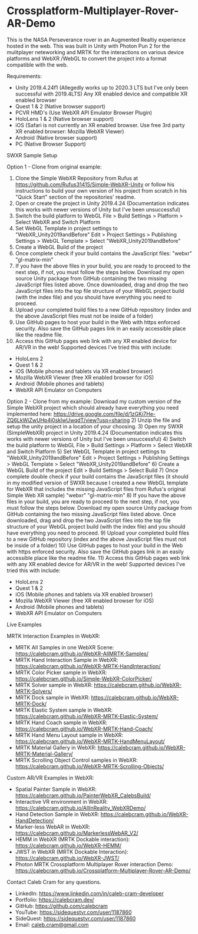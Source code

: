 # Crossplatform-Multiplayer-Rover-AR-Demo
This is the NASA Perseverance rover in an Augmented Realtiy experience hosted in the web. This was built in Unity with Photon Pun 2 for the mulitplayer neteworking and MRTK for the interactions on various device platforms and WebXR /WebGL to convert the project into a format compatible with the web. 

Requirements:
- Unity 2019.4.24f1 (Allegedly works up to 2020.3 LTS but I've only been successful with 2019.4LTS)
Any XR enabled device and compatible XR enabled browser
- Quest 1 & 2 (Native browser support)
- PCVR HMD's (Use WebXR API Emulator Browser Plugin) 
- HoloLens 1 & 2 (Native browser support)
- iOS (Safari is not currently an XR enabled browser. Use free 3rd party XR enabled browser: 
Mozilla WebXR Viewer)
- Android (Native browser support)
- PC (Native Browser Support)


SWXR Sample Setup

Option 1 - Clone from original example:
1) Clone the Simple WebXR Repository from Rufus at https://github.com/Rufus31415/Simple-WebXR-Unity or follow his instructions to build your own version of his project from scratch in his "Quick Start" section of the repositories' readme. 
2) Open or create the project in Unity 2019.4.24 (Documentation indicates this works with newer versions of Unity but I've been unsuccessful) 
3) Switch the build platform to WebGL 
File > Build Settings > Platform > Select WebXR and Switch Platform
4) Set WebGL Template in project settings to "WebXR_Unity2019andBefore"
Edit > Project Settings > Publishing Settings > WebGL Template > Select "WebXR_Unity2019andBefore"
5) Create a WebGL Build of the project
6) Once complete check if your build contains the JavaScript files:
"webxr"
"gl-matrix-min"
7) If you have the above files in your build, you are ready to proceed to the next step, if not, you must follow the steps below. Download my open source Unity package from GitHub containing the two missing JavaScript files listed above. Once downloaded, drag and drop the two JavaScript files into the top file structure of your WebGL project build (with the index file) and you should have everything you need to proceed.
8) Upload your completed build files to a new GitHub repository (index and the above JavaScript files must not be inside of a folder) 
9) Use GitHub pages to host your build in the Web with https enforced security. Also save the GitHub pages link in an easily accessible place like the readme file.
10) Access this GitHub pages web link with any XR enabled device for AR/VR in the web! Supported devices I've tried this with include: 
- HoloLens 2
- Quest 1 & 2
- iOS (Mobile phones and tablets via XR enabled browser)
- Mozilla WebXR Viewer (free XR enabled browser for iOS)
- Android (Mobile phones and tablets)
- WebXR API Emulator on Computers

Option 2 - Clone from my example:
Download my custom version of the Simple WebXR project which should already have everything you need implemented here:
https://drive.google.com/file/d/1zGKi7He-ZQ6LkWiZwUHp4j0sklwUwqdT/view?usp=sharing
2) Unzip the file and setup the unity project in a location of your choosing. 
3) Open my SWXR (SimpleWebXR) project in Unity 2019.4.24 (Documentation indicates this works with newer versions of Unity but I've been unsuccessful)
4) Switch the build platform to WebGL 
File > Build Settings > Platform > Select WebXR and Switch Platform
5) Set WebGL Template in project settings to "WebXR_Unity2019andBefore"
Edit > Project Settings > Publishing Settings > WebGL Template > Select "WebXR_Unity2019andBefore"
6) Create a WebGL Build of the project
Edit > Build Settings > Select Build
7) Once complete double check if your build contains the JavaScript files (it should in my modified version of SWXR because I created a new WebGL template for WebXR that includes the missing JavaScript files from Rufus's original Simple Web XR sample)
"webxr"
"gl-matrix-min"
8) If you have the above files in your build, you are ready to proceed to the next step, if not, you must follow the steps below. Download my open source Unity package from GitHub containing the two missing JavaScript files listed above. Once downloaded, drag and drop the two JavaScript files into the top file structure of your WebGL project build (with the index file) and you should have everything you need to proceed.
9) Upload your completed build files to a new GitHub repository (index and the above JavaScript files must not be inside of a folder) 
10) Use GitHub pages to host your build in the Web with https enforced security. Also save the GitHub pages link in an easily accessible place like the readme file.
11) Access this GitHub pages web link with any XR enabled device for AR/VR in the web! Supported devices I've tried this with include: 
- HoloLens 2
- Quest 1 & 2
- iOS (Mobile phones and tablets via XR enabled browser)
- Mozilla WebXR Viewer (free XR enabled browser for iOS)
- Android (Mobile phones and tablets)
- WebXR API Emulator on Computers

Live Examples
 
MRTK Interaction Examples in WebXR:
- MRTK All Samples in one WebXR Scene: https://calebcram.github.io/WebXR-AllMRTK-Samples/
- MRTK Hand Interaction Sample in WebXR: https://calebcram.github.io/WebXR-MRTK-HandInteraction/
- MRTK Color Picker sample in WebXR: https://calebcram.github.io/Simple-WebXR-ColorPicker/
- MRTK Solver sample in WebXR: https://calebcram.github.io/WebXR-MRTK-Solvers/
- MRTK Dock sample in WebXR: https://calebcram.github.io/WebXR-MRTK-Dock/
- MRTK Elastic System sample in WebXR: https://calebcram.github.io/WebXR-MRTK-Elastic-System/
- MRTK Hand Coach sample in WebXR: https://calebcram.github.io/WebXR-MRTK-Hand-Coach/
- MRTK Hand Menu Layout sample in WebXR: https://calebcram.github.io/WebXR-MRTK-HandMenuLayout/
- MRTK Material Gallery in WebXR: https://calebcram.github.io/WebXR-MRTK-Material-Gallery/
- MRTK Scrolling Object Control samples in WebXR: https://calebcram.github.io/WebXR-MRTK-Scrolling-Objects/

Custom AR/VR Examples in WebXR:
- Spatial Painter Sample in WebXR: https://calebcram.github.io/PainterWebXR_CalebsBuild/
- Interactive VR environment in WebXR: https://calebcram.github.io/AllInReality_WebXRDemo/
- Hand Detection Sample in WebXR: https://calebcram.github.io/WebXR-HandDetection/
- Marker-less WebAR in WebXR: https://calebcram.github.io/MarkerlessWebAR_V2/
- HEMM in WebXR (MRTK Dockable interaction): https://calebcram.github.io/WebXR-HEMM/
- JWST in WebXR (MRTK Dockable Interaction): https://calebcram.github.io/WebXR-JWST/
- Photon MRTK Crossplatform Multiplayer Rover interaction Demo: https://calebcram.github.io/Crossplatform-Multiplayer-Rover-AR-Demo/
 
Contact Caleb Cram for any questions.
- LinkedIn: https://www.linkedin.com/in/caleb-cram-developer
- Portfolio: https://calebcram.dev/
- GitHub: https://github.com/calebcram
- YouTube: https://sidequestvr.com/user/1187860
- SideQuest: https://sidequestvr.com/user/1187860
- Email: caleb.cram@gmail.com
